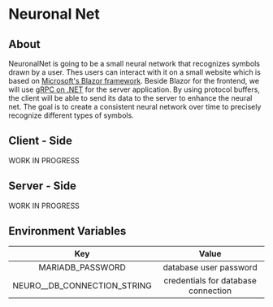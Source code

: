 # Neuronal Net

## About

NeuronalNet is going to be a small neural network that recognizes symbols drawn by a user. Thes
users can interact with it on a small website which is based on
[Microsoft's Blazor framework](https://dotnet.microsoft.com/en-us/apps/aspnet/web-apps/blazor).
Beside Blazor for the frontend, we will use
[gRPC on .NET](https://docs.microsoft.com/en-us/aspnet/core/grpc/?view=aspnetcore-6.0) for the
server application. By using protocol buffers, the client will be able to send its data to
the server to enhance the neural net. The goal is to create a consistent neural network over time
to precisely recognize different types of symbols.

## Client - Side

WORK IN PROGRESS

## Server - Side

WORK IN PROGRESS

## Environment Variables

| Key                         | Value                               |
|:---------------------------:|:-----------------------------------:|
| MARIADB_PASSWORD            | database user password              |
| NEURO__DB_CONNECTION_STRING | credentials for database connection |
